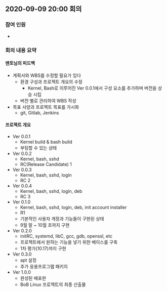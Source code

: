 ## 2020-09-09 20:00 회의
### 참여 인원
- 
### 회의 내용 요약
#### 멘토님의 피드백
- 계획서와 WBS를 수정할 필요가 있다
  - 환경 구성과 프로젝트 개요의 수정
    - Kernel, Bash로 이루어진 Ver 0.0.1에서 구성 요소를 추가하며 버전을 상승 시킴
  - 버전 별로 관리하여 WBS 작성
- 목표 사양과 프로젝트 목표를 가시화
  - git, Gitlab, Jenkins

#### 프로젝트 개요
- Ver 0.0.1
  - Kernel build & bash build
  - 부팅할 수 있는 상태
- Ver 0.0.2 
  - Kernel, bash, sshd 
  - RC(Release Candidate) 1
- Ver 0.0.3
  - Kernel, bash, sshd, login
  - RC 2
- Ver 0.0.4
  - Kernel, bash, sshd, login, deb
  - RC 3
- Ver 0.1.0
  - Kernel, bash, sshd, login, deb, init account installer
  - R1
  - 기본적인 사용자 계정과 기능들이 구현된 상태
  - 9월 말 ~ 10월 초까지 구현
- Ver 0.2.0 
  - initRC, systemd, libC, gcc, gdb, openssl, etc
  - 프로젝트에서 원하는 기능을 넣기 위한 베이스를 구축
  - 1차 평가(10.17)까지 구현
- Ver 0.3.0
  - apt 설정
  - 추가 응용프로그램 패키지
- Ver 1.0.0
  - 완성된 배포판
  - BoB Linux 프로젝트의 최종 산출물

